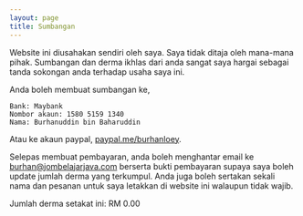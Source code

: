```yaml
---
layout: page
title: Sumbangan
---
```


Website ini diusahakan sendiri oleh saya. Saya tidak ditaja oleh mana-mana
pihak. Sumbangan dan derma ikhlas dari anda sangat saya hargai sebagai tanda
sokongan anda terhadap usaha saya ini.

Anda boleh membuat sumbangan ke,

```
Bank: Maybank
Nombor akaun: 1580 5159 1340
Nama: Burhanuddin bin Baharuddin
```

Atau ke akaun paypal, [paypal.me/burhanloey][paypal].

Selepas membuat pembayaran, anda boleh menghantar email ke
[burhan@jombelajarjava.com][email] berserta bukti pembayaran supaya saya boleh
update jumlah derma yang terkumpul. Anda juga boleh sertakan sekali nama dan
pesanan untuk saya letakkan di website ini walaupun tidak wajib.

Jumlah derma setakat ini: RM 0.00



[paypal]: https://paypal.me/burhanloey
[email]: mailto:burhan@jombelajarjava.com
